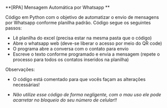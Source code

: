 **[RPA] Mensagem Automática por Whatsapp **

Código em Python com o objetivo de automatizar o envio de mensagens por Whatsapp conforme planilha padrão.
Código segue os seguintes passos:

- Lê planilha do excel (precisa estar na mesma pasta que o código)
- Abre o whatsapp web (deve-se liberar o acesso por meio do QR code)
- O programa abre a conversa com o contato para envio
- Escreve o texto conforme programado e envia a mensagem  (repete o processo para todos os contatos inseridos na planilha)

Observações: 

- O código está comentado para que vocês façam as alterações necessárias!

- *Não utilize esse código de forma negligente, com o mau uso ele pode acarretar no bloqueio do seu número de celular!!*